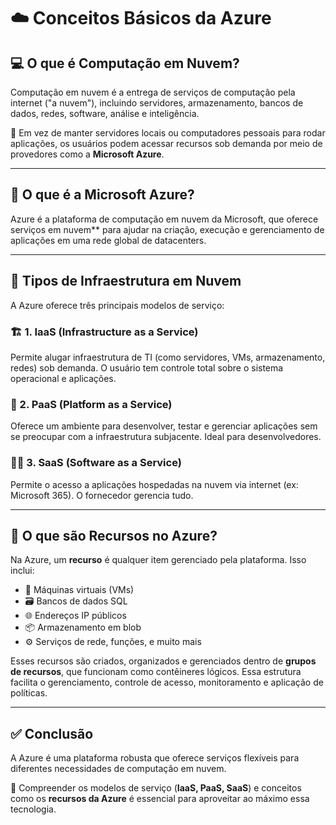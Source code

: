 # ☁️ Conceitos Básicos da Azure

## 💻 O que é Computação em Nuvem?
Computação em nuvem é a entrega de serviços de computação pela internet ("a nuvem"), incluindo servidores, armazenamento, bancos de dados, redes, software, análise e inteligência. 

🔹 Em vez de manter servidores locais ou computadores pessoais para rodar aplicações, os usuários podem acessar recursos sob demanda por meio de provedores como a **Microsoft Azure**.

---

## 🔷 O que é a Microsoft Azure?
Azure é a plataforma de computação em nuvem da Microsoft, que oferece serviços em nuvem** para ajudar na criação, execução e gerenciamento de aplicações em uma rede global de datacenters.

---

## 🧱 Tipos de Infraestrutura em Nuvem
A Azure oferece três principais modelos de serviço:

### 🏗️ 1. IaaS (Infrastructure as a Service)
Permite alugar infraestrutura de TI (como servidores, VMs, armazenamento, redes) sob demanda. O usuário tem controle total sobre o sistema operacional e aplicações.

### 🧰 2. PaaS (Platform as a Service)
Oferece um ambiente para desenvolver, testar e gerenciar aplicações sem se preocupar com a infraestrutura subjacente. Ideal para desenvolvedores.

### 🧑‍💻 3. SaaS (Software as a Service)
Permite o acesso a aplicações hospedadas na nuvem via internet (ex: Microsoft 365). O fornecedor gerencia tudo.

---

## 🧩 O que são Recursos no Azure?
Na Azure, um **recurso** é qualquer item gerenciado pela plataforma. Isso inclui:

- 💾 Máquinas virtuais (VMs)
- 🗃️ Bancos de dados SQL
- 🌐 Endereços IP públicos
- 📦 Armazenamento em blob
- ⚙️ Serviços de rede, funções, e muito mais

Esses recursos são criados, organizados e gerenciados dentro de **grupos de recursos**, que funcionam como contêineres lógicos. Essa estrutura facilita o gerenciamento, controle de acesso, monitoramento e aplicação de políticas.

---

## ✅ Conclusão
A Azure é uma plataforma robusta que oferece serviços flexíveis para diferentes necessidades de computação em nuvem. 

📌 Compreender os modelos de serviço (**IaaS, PaaS, SaaS**) e conceitos como os **recursos da Azure** é essencial para aproveitar ao máximo essa tecnologia. 



